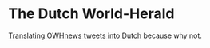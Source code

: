 The Dutch World-Herald
========

<a href="https://twitter.com/DutchOWH" target="_blank">Translating OWHnews tweets into Dutch</a> because why not.

